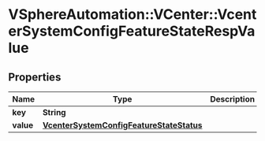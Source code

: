 # VSphereAutomation::VCenter::VcenterSystemConfigFeatureStateRespValue

## Properties
Name | Type | Description | Notes
------------ | ------------- | ------------- | -------------
**key** | **String** |  | [optional] 
**value** | [**VcenterSystemConfigFeatureStateStatus**](VcenterSystemConfigFeatureStateStatus.md) |  | [optional] 


